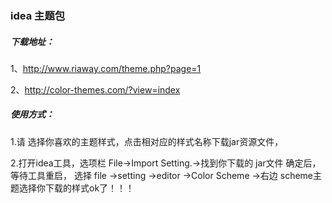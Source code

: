 ### idea 主题包
##### 下载地址：
1、http://www.riaway.com/theme.php?page=1

2、http://color-themes.com/?view=index

##### 使用方式：
1.请 选择你喜欢的主题样式，点击相对应的样式名称下载jar资源文件，

2.打开idea工具，选项栏 File->Import Setting.->找到你下载的 jar文件 确定后，等待工具重启，
选择 file →setting →editor →Color Scheme →右边 scheme主题选择你下载的样式ok了！！！

